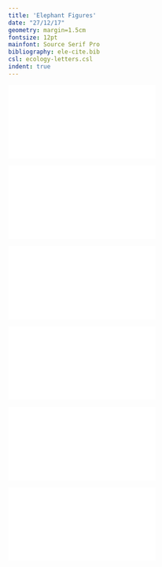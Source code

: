 ```yaml
---
title: 'Elephant Figures'
date: "27/12/17"
geometry: margin=1.5cm
fontsize: 12pt
mainfont: Source Serif Pro
bibliography: ele-cite.bib
csl: ecology-letters.csl
indent: true
---
```


![A: Mean thermochron temperature (filled circles) tracks meanambient temperature (open circles) through the day. Vertical lineranges represent 95% confidence intervals. B: Mean thermochron temperature (points) at measured ambient temperature, and GLM fits (lines) in each season (cool-dry: blue circles & lines, hot-wet: red triangles & lines). Vertical lineranges and shaded areas (coloured by season) indicate 95% confidence intervals at each point.](/home/pratik/git/elephants/ele_code/fig1temp_loggers.pdf)

![GAMM fit (lines) and mean distance to the nearest water source in each season (point) through the day in each season (cool-dry: blue circles & lines, hot-wet: red triangles & lines). Vertical lineranges and shaded areas (coloured by season) indicate 95% confidence intervals at each point.](/home/pratik/git/elephants/ele_code/fig2distw_time.pdf)

![Elephant speed at the landscape level is mediated by temperature. A: Mean elephant temperature (points) at 150m distance intervals from the nearest water source in each season (cool-dry: blue circles, hot-wet: red triangles). Vertical lineranges (coloured by season) represent 95% confidence intervals. B: Mean speed (distance covered in 30 minutes) at 150m distance intervals from the nearest water source in each season (points & lineranges, as prev.). C: Mean steplength at 1°C temperature intervals in each season (points & lineranges, as prev.). GAMM fit (lines) and fit error intervals (shaded areas) are shown coloured by season.](/home/pratik/git/elephants/ele_code/fig3.temp.speed.distw.pdf)

![Mean change in distance to water sources (points) at degree temperature intervals in each season (cool-dry: blue circles, hot-wet: red triangles). Vertical lineranges (coloured by season) indicate 95% confidence intervals at each point.](/home/pratik/git/elephants/ele_code/fig4delta.distw_temp.pdf)

![Mean change in temperature (points) and model fits (lines) at half hour intervals following arrival to water in each season (cool-dry: blue circles & line, hot-wet: red triangles & line). Vertical lineranges and shaded areas (coloured by season) indicate 95% confidence intervals at each point.](/home/pratik/git/elephants/ele_code/fig5deltat.watertime.pdf)

![Supplementary material: A. Woody density, and B. Elephant temperature at relocation sites. Values shown are 0.01 degree pooled means. C. Mean elephant temperatures at woody densities in increments of 5, separated by season (cool dry: blue circles, hot wet: red triangles), showing 95% confidence intervals (lineranges coloured by season.) ](/home/pratik/git/elephants/ele_code/figA1woodlandmaps.pdf)
